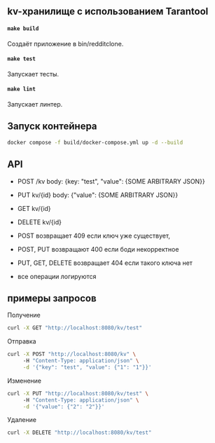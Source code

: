 ## kv-хранилище с использованием Tarantool


#### `make build`

Создаёт приложение в bin/redditclone.

#### `make test`

Запускает тесты.

#### `make lint`

Запускает линтер.

## Запуск контейнера

```bash
docker compose -f build/docker-compose.yml up -d --build
```

## API

- POST /kv body: {key: "test", "value": {SOME ARBITRARY JSON}} 

- PUT kv/{id} body: {"value": {SOME ARBITRARY JSON}}

- GET kv/{id} 

- DELETE kv/{id}


- POST  возвращает 409 если ключ уже существует, 

- POST, PUT возвращают 400 если боди некорректное

- PUT, GET, DELETE возвращает 404 если такого ключа нет

- все операции логируются


## примеры запросов

Получение

```bash
curl -X GET "http://localhost:8080/kv/test"   
```

Отправка 

```bash
curl -X POST "http://localhost:8080/kv" \                              
     -H "Content-Type: application/json" \
     -d '{"key": "test", "value": {"1": "1"}}'
```

Изменение 

```bash
curl -X PUT "http://localhost:8080/kv/test" \                          
     -H "Content-Type: application/json" \
     -d '{"value": {"2": "2"}}'

```

Удаление 

```bash
curl -X DELETE "http://localhost:8080/kv/test"     
```
